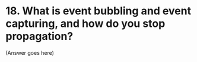 # 18. What is event bubbling and event capturing, and how do you stop propagation?

(Answer goes here)
